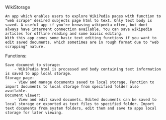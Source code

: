 WikiStorage

	An app which enables users to explore WikiPedia pages with function to "web scrape" desired subjects page html to text. Only text body is saved. A useful app if you're browsing wikipedia often, but dont always have internent connection available. You can save wikipedia articles for offline reading and some baisic editing.
	With this app comes some basic text editing functions if you want to edit saved documents, which sometimes are in rough format due to "web scrapping" nature.

Functions:

	Save document to storage:
		- WikiPedia html is processed and body containing text information is saved to app local storage.
	Storage page:
		- View and manage documents saved to local storage. Function to import documents to local storage from specified folder also available.
	Document viewer:
		- View and edit saved documets. Edited documents can be saved to local storage or exported as text files to specified folder. Import text documents from system folders, edit them and save to apps local storage for later viewing.
